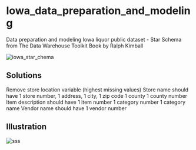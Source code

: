 # Iowa_data_preparation_and_modeling
Data preparation and modeling Iowa liquor public dataset - Star Schema from The Data Warehouse Toolkit Book by Ralph Kimball

![iowa_star_chema](https://user-images.githubusercontent.com/40602197/167662191-a0ded5ea-9b0e-40cc-a9d8-be41da4cd44e.jpg)

## Solutions
Remove store location variable (highest missing values)
Store name should have 
1 store number, 
1 address, 
1 city, 
1 zip code
1 county
1 county number
Item description should have
1 item number
1 category number
1 category name 
Vendor name should have 1 vendor number

## Illustration
![sss](https://user-images.githubusercontent.com/40602197/167663967-b14ac279-51bd-413b-aa14-88f3285796c9.jpg)
